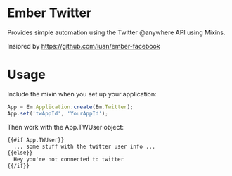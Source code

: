 # Ember Twitter

Provides simple automation using the Twitter @anywhere API using Mixins.

Insipred by https://github.com/luan/ember-facebook

# Usage

Include the mixin when you set up your application:

```javascript
App = Em.Application.create(Em.Twitter);
App.set('twAppId', 'YourAppId');
```

Then work with the App.TWUser object:

```html
{{#if App.TWUser}}
  ... some stuff with the twitter user info ...
{{else}}
  Hey you're not connected to twitter
{{/if}}
```